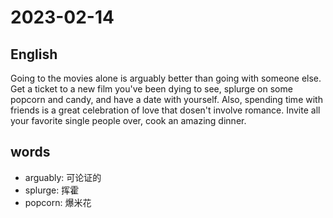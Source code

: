 # 2023-02-14

## English
Going to the movies alone is arguably
better than going with someone else. Get a
ticket to a new film you've been dying to 
see, splurge on some popcorn and candy,
and have a date with yourself. Also, 
spending time with friends is a great
celebration of love that dosen't involve
romance. Invite all your favorite single
people over, cook an amazing dinner.


## words
* arguably: 可论证的
* splurge: 挥霍
* popcorn: 爆米花
